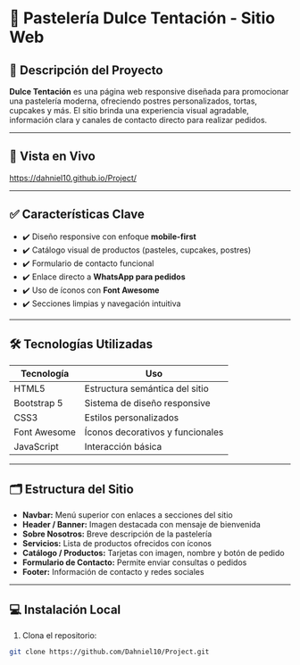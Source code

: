 # 🎂 Pastelería Dulce Tentación - Sitio Web

## 🍰 Descripción del Proyecto
**Dulce Tentación** es una página web responsive diseñada para promocionar una pastelería moderna, ofreciendo postres personalizados, tortas, cupcakes y más. El sitio brinda una experiencia visual agradable, información clara y canales de contacto directo para realizar pedidos.

---

## 🔗 Vista en Vivo

https://dahniel10.github.io/Project/


---

## ✅ Características Clave

- ✔️ Diseño responsive con enfoque **mobile-first**
- ✔️ Catálogo visual de productos (pasteles, cupcakes, postres)
- ✔️ Formulario de contacto funcional
- ✔️ Enlace directo a **WhatsApp para pedidos**
- ✔️ Uso de íconos con **Font Awesome**
- ✔️ Secciones limpias y navegación intuitiva

---

## 🛠️ Tecnologías Utilizadas

| Tecnología     | Uso                             |
|----------------|----------------------------------|
| HTML5          | Estructura semántica del sitio   |
| Bootstrap 5    | Sistema de diseño responsive     |
| CSS3           | Estilos personalizados           |
| Font Awesome   | Íconos decorativos y funcionales |
| JavaScript     | Interacción básica               |

---

## 🗂️ Estructura del Sitio

- **Navbar:** Menú superior con enlaces a secciones del sitio
- **Header / Banner:** Imagen destacada con mensaje de bienvenida
- **Sobre Nosotros:** Breve descripción de la pastelería
- **Servicios:** Lista de productos ofrecidos con íconos
- **Catálogo / Productos:** Tarjetas con imagen, nombre y botón de pedido
- **Formulario de Contacto:** Permite enviar consultas o pedidos
- **Footer:** Información de contacto y redes sociales

---

## 💻 Instalación Local

1. Clona el repositorio:

```bash
git clone https://github.com/Dahniel10/Project.git
